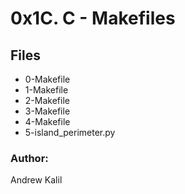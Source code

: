 # 0x1C. C - Makefiles

## Files

* 0-Makefile
* 1-Makefile
* 2-Makefile
* 3-Makefile
* 4-Makefile
* 5-island_perimeter.py

### Author:

Andrew Kalil